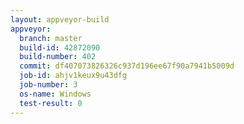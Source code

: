 ```yaml
---
layout: appveyor-build
appveyor:
  branch: master
  build-id: 42872090
  build-number: 402
  commit: df407073826326c937d196ee67f90a7941b5009d
  job-id: ahjv1keux9u43dfg
  job-number: 3
  os-name: Windows
  test-result: 0
---
```

